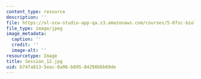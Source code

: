 ```yaml
---
content_type: resource
description: ''
file: https://ol-ocw-studio-app-qa.s3.amazonaws.com/courses/5-07sc-biological-chemistry-i-fall-2013/b74fa8135eac0a96b89584290bbb69de_Session_12.jpg
file_type: image/jpeg
image_metadata:
  caption: ''
  credit: ''
  image-alt: ''
resourcetype: Image
title: Session_12.jpg
uid: b74fa813-5eac-0a96-b895-84290bbb69de
---
```

